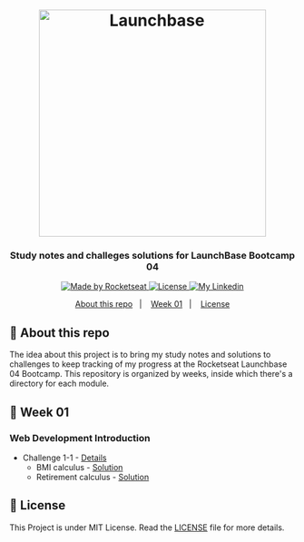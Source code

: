 <h1 align="center">
    <img alt="Launchbase" src="https://storage.googleapis.com/golden-wind/bootcamp-launchbase/logo.png" width="400px" />
</h1>

<h3 align="center">
  Study notes and challeges solutions for LaunchBase Bootcamp 04
</h3>

<p align="center">
  <a href="https://rocketseat.com.br">
    <img alt="Made by Rocketseat" src="https://img.shields.io/badge/made%20by-Rocketseat-%23F8952D">
  </a>

  <a href="/LICENSE" >
    <img alt="License" src="https://img.shields.io/badge/license-MIT-%23F8952D">
  </a>

  <a href="https://www.https://www.linkedin.com/in/italoteix/" >
    <img alt="My Linkedin" src="https://img.shields.io/badge/-italoteix-%230077B5?style=social&logo=linkedin">
  </a>
</p>

<p align="center">
  <a href="#rocket-about-this-repo">About this repo</a>&nbsp;&nbsp;&nbsp;|&nbsp;&nbsp;&nbsp;
  <a href="#calendar-week-01">Week 01</a>&nbsp;&nbsp;&nbsp;|&nbsp;&nbsp;&nbsp;
  <a href="#memo-license">License</a>
</p>

## :rocket: About this repo

The idea about this project is to bring my study notes and solutions to challenges to keep tracking of my progress at the Rocketseat Launchbase 04 Bootcamp. This repository is organized by weeks, inside which there's a directory for each module.

## :calendar: Week 01

### Web Development Introduction

- Challenge 1-1 - [Details](/week01/01-web-dev-introduction/README.md)
  - BMI calculus - [Solution](/week01/01-web-dev-introduction/challenge01-1/bmi.js)
  - Retirement calculus - [Solution](/week01/01-web-dev-introduction/challenge01-1/retirement.js)


## :memo: License

This Project is under MIT License. Read the [LICENSE](./LICENSE) file for more details.
